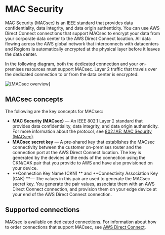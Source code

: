 # MAC Security<a name="MACsec"></a>

MAC Security \(MACsec\) is an IEEE standard that provides data confidentiality, data integrity, and data origin authenticity\. You can use AWS Direct Connect connections that support MACsec to encrypt your data from your corporate data center to the AWS Direct Connect location\. All data flowing across the AWS global network that interconnects with datacenters and Regions is automatically encrypted at the physical layer before it leaves the data center\.

In the following diagram, both the dedicated connection and your on\-premises resources must support MACsec\. Layer 2 traffic that travels over the dedicated connection to or from the data center is encrypted\.

![\[MACsec overview\]](http://docs.aws.amazon.com/directconnect/latest/UserGuide/images/macsec-overview.png)

## MACsec concepts<a name="concepts"></a>

The following are the key concepts for MACsec:
+ **MAC Security \(MACsec\)** — An IEEE 802\.1 Layer 2 standard that provides data confidentiality, data integrity, and data origin authenticity\. For more information about the protocol, see [802\.1AE: MAC Security \(MACsec\)](https://1.ieee802.org/security/802-1ae/)\. 
+ **MACsec secret key** — A pre\-shared key that establishes the MACsec connectivity between the customer on\-premises router and the connection port at the AWS Direct Connect location\. The key is generated by the devices at the ends of the connection using the CKN/CAK pair that you provide to AWS and have also provisioned on your device\.
+ **Connection Key Name \(CKN\) ** and **Connectivity Association Key \(CAK\) **— The values in this pair are used to generate the MACsec secret key\. You generate the pair values, associate them with an AWS Direct Connect connection, and provision them on your edge device at your end of the AWS Direct Connect connection\.

## Supported connections<a name="supported-connections"></a>

MACsec is available on dedicated connections\. For information about how to order connections that support MACsec, see [AWS Direct Connect](https://aws.amazon.com/directconnect/?nc=sn&loc=0)\.
